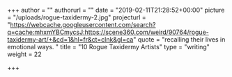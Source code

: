 +++
author = ""
authorurl = ""
date = "2019-02-11T21:28:52+00:00"
picture = "/uploads/rogue-taxidermy-2.jpg"
projecturl = "https://webcache.googleusercontent.com/search?q=cache:mhxmYBCmycsJ:https://scene360.com/weird/90764/rogue-taxidermy-art/+&cd=1&hl=fr&ct=clnk&gl=ca"
quote = "recalling their lives in emotional ways. "
title = "10 Rogue Taxidermy Artists"
type = "writing"
weight = 22

+++
